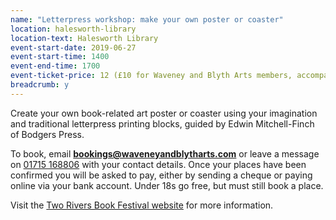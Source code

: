 ```yaml
---
name: "Letterpress workshop: make your own poster or coaster"
location: halesworth-library
location-text: Halesworth Library
event-start-date: 2019-06-27
event-start-time: 1400
event-end-time: 1700
event-ticket-price: 12 (£10 for Waveney and Blyth Arts members, accompanied under 18s free)
breadcrumb: y
---
```


Create your own book-related art poster or coaster using your imagination and traditional letterpress printing blocks, guided by Edwin Mitchell-Finch of Bodgers Press.

To book, email **bookings@waveneyandblytharts.com** or leave a message on [01715 168806](tel:01715168806) with your contact details. Once your places have been confirmed you will be asked to pay, either by sending a cheque or paying online via your bank account. Under 18s go free, but must still book a place.

Visit the [Two Rivers Book Festival website](https://waveneyandblytharts.com/book-fest/) for more information.
